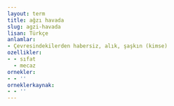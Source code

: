 ```yaml
---
layout: term
title: ağzı havada
slug: agzi-havada
lisan: Türkçe
anlamlar:
- Çevresindekilerden habersiz, alık, şaşkın (kimse)
ozellikler:
- - sıfat
  - mecaz
ornekler:
- - ''
orneklerkaynak:
- - ''
---
```

